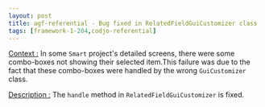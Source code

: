 ```yaml
---
layout: post
title: agf-referential - Bug fixed in RelatedFieldGuiCustomizer class
tags: [framework-1-204,codjo-referential]
---
```

<u>Context :</u>
In some ```Smart``` project's detailed screens, there were some combo-boxes not showing their selected item.This failure was due to the fact that these combo-boxes were handled  by the wrong ```GuiCustomizer``` class.

<u>Description :</u>
The ```handle``` method in ```RelatedFieldGuiCustomizer``` is fixed.
